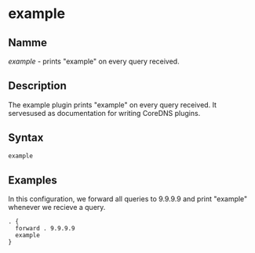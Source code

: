 # example

## Namme

*example* - prints "example" on every query received.

## Description

The example plugin prints "example" on every query received. It servesused as documentation for
writing CoreDNS plugins.

## Syntax

~~~ txt
example
~~~

## Examples

In this configuration, we forward all queries to 9.9.9.9 and print "example" whenever we recieve
a query.

``` corefile
. {
  forward . 9.9.9.9
  example
}
```
